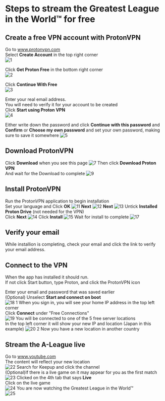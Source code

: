 # Steps to stream the Greatest League in the World™ for free
## Create a free VPN account with ProtonVPN 

Go to www.protonvpn.com  
Select **Create Account** in the top right corner  
![1](https://github.com/JVM13/vpn/assets/91260449/14a13968-1e1d-498e-b241-3d470374bd49)  

Click **Get Proton Free** in the bottom right corner  
![2](https://github.com/JVM13/vpn/assets/91260449/c25cfd77-957f-452f-8ee6-9f82a8c3c3ff)  

Click **Continue With Free**  
![3](https://github.com/JVM13/vpn/assets/91260449/35dc1f81-0834-4ea7-97b3-1b939c7ab102)  

Enter your real email address.  
You will need to verify it for your account to be created  
Click **Start using Proton VPN**  
![4](https://github.com/JVM13/vpn/assets/91260449/e41f0876-fead-4f40-8218-e55b63dbb65c)



Either write down the password and click **Continue with this password** and **Confirm**
or **Choose my own password** and set your own password, making sure to save it somewhere
![5](https://github.com/InternationalALeagueFan/VPN/assets/148538794/aa8d5afc-f028-4b78-b34a-b8c150202e27)

## Download ProtonVPN
Click **Download** when you see this page
![7](https://github.com/InternationalALeagueFan/VPN/assets/148538794/89388424-6018-418f-92ee-222c942803e6)
Then click **Download Proton VPN**  
And wait for the Download to complete
![9](https://github.com/InternationalALeagueFan/VPN/assets/148538794/9d91e404-41f7-4410-a35c-ccd5f852d159)

## Install ProtonVPN
Run the ProtonVPN application to begin installation  
Set your language and Click **OK**
![11](https://github.com/InternationalALeagueFan/VPN/assets/148538794/1a683858-0388-4f8e-9999-2f1e73e1468b)
**Next**
![12](https://github.com/InternationalALeagueFan/VPN/assets/148538794/78c4dd9d-a872-4c35-9931-0106f71cad1f)
**Next**
![13](https://github.com/InternationalALeagueFan/VPN/assets/148538794/91d4ef62-5c64-4c0e-80d3-72e0f288626d)
Untick **Installed Proton Drive** (not needed for the VPN)  
Click **Next**
![14](https://github.com/InternationalALeagueFan/VPN/assets/148538794/a733817f-a1bb-4700-afcc-50f557d0aa13)
Click **Install**
![15](https://github.com/InternationalALeagueFan/VPN/assets/148538794/fdaa49d1-b3ae-4823-b3fe-c6ea84fc6624)
Wait for install to complete
![17](https://github.com/InternationalALeagueFan/VPN/assets/148538794/249f0ae0-86e4-4d2c-874b-4e8ac47fe797)

## Verify your email
While installion is completing, check your email and click the link to verify your email address.

## Connect to the VPN
When the app has installed it should run.  
If not click Start button, type Proton, and click the ProtonVPN icon  

Enter your email and password that was saved earlier  
(Optional) Unselect **Start and connect on boot**  
![18 1](https://github.com/InternationalALeagueFan/VPN/assets/148538794/8978d44c-1496-4d6c-889d-c663b423c0c5)
When you sign in, you will see your home IP address in the top left corner  
Click **Connect** under "Free Connections"  
![19](https://github.com/InternationalALeagueFan/VPN/assets/148538794/3bd82c78-7f27-4ece-81d8-af0c5de03690)
You will be connected to one of the 5 free server locations  
In the top left corner it will show your new IP and location (Japan in this example)
![20 2](https://github.com/InternationalALeagueFan/VPN/assets/148538794/d3701428-256b-4dcc-9e99-c56fdeb2ee59)
Now you have a new location in another country  

## Stream the A-League live
Go to www.youtube.com  
The content will reflect your new location  
![22](https://github.com/InternationalALeagueFan/VPN/assets/148538794/6999698b-7e5c-4f2c-be12-efd77ce676ff)
Search for Keepup and click the channel  
(Optional)If there is a live game on it may appear for you as the first match  
![23](https://github.com/InternationalALeagueFan/VPN/assets/148538794/242bd370-59a4-425a-bce5-591749defbd5)
Clicked on the 4th tab that says **Live**  
Click on the live game  
![24](https://github.com/InternationalALeagueFan/VPN/assets/148538794/8ba756c0-0a57-446c-b00b-894932d2c08b)
You are now watching the Greatest League in the World™  
![25](https://github.com/InternationalALeagueFan/VPN/assets/148538794/060b07cc-7557-49c3-ae35-08f147faf44b)





















